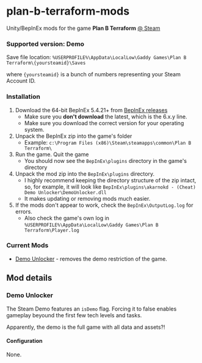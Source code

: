 # plan-b-terraform-mods
Unity/BepInEx mods for the game **Plan B Terraform** [@ Steam](https://store.steampowered.com/app/1894430/Plan_B_Terraform/)

### Supported version: Demo

Save file location: `%USERPROFILE%\AppData\LocalLow\Gaddy Games\Plan B Terraform\{yoursteamid}\Saves`

where `{yoursteamid}` is a bunch of numbers representing your Steam Account ID.

### Installation

1. Download the 64-bit BepInEx 5.4.21+ from [BepInEx releases](https://github.com/BepInEx/BepInEx/releases)
    - Make sure you **don't download** the latest, which is the 6.x.y line.
    - Make sure you download the correct version for your operating system.
2. Unpack the BepInEx zip into the game's folder
    - Example: `c:\Program Files (x86)\Steam\steamapps\common\Plan B Terraform\`
3. Run the game. Quit the game
    - You should now see the `BepInEx\plugins` directory in the game's directory
4. Unpack the mod zip into the `BepInEx\plugins` directory.
    - I highly recommend keeping the directory structure of the zip intact, so, for example, it will look like `BepInEx\plugins\akarnokd - (Cheat) Demo Unlocker\DemoUnlocker.dll`
    - It makes updating or removing mods much easier.
5. If the mods don't appear to work, check the `BepInEx\OutputLog.log` for errors.
    - Also check the game's own log in `%USERPROFILE%\AppData\LocalLow\Gaddy Games\Plan B Terraform\Player.log`

### Current Mods

- [Demo Unlocker](#demounlocker) - removes the demo restriction of the game.


## Mod details

### Demo Unlocker

The Steam Demo features an `isDemo` flag. Forcing it to false enables gameplay beyound the first few tech levels and tasks.

Apparently, the demo is the full game with all data and assets?!

#### Configuration

None.